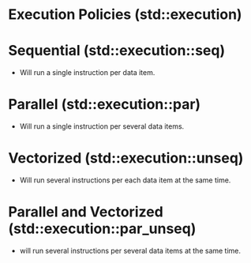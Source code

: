 # Execution Policies (std::execution)
# Sequential (std::execution::seq)
- Will run a single instruction per data item.
# Parallel (std::execution::par)
- Will run a single instruction per several data items.
# Vectorized (std::execution::unseq)
- Will run several instructions per each data item at the same time.
# Parallel and Vectorized (std::execution::par_unseq)
- will run several instructions per several data items at the same time.